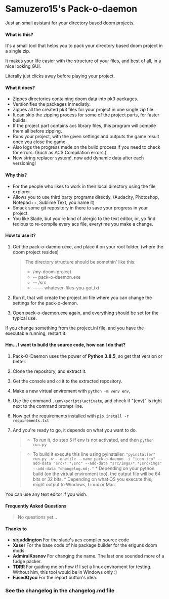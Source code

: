 # Samuzero15's Pack-o-daemon 
Just an small asistant for your directory based doom projects.
#### What is this?
It's a small tool that helps you to pack your directory based doom project in a single zip.

It makes your life easier with the structure of your files, and best of all, 
in a nice looking GUI. 

Literally just clicks away before playing your project.

#### What it does?
* Zippes directories containing doom data into pk3 packages.
* Versionifies the packages inmediatly.
* Zippes all the created pk3 files for your project in one single zip file.
* It can skip the zipping process for some of the project parts, for faster builds.
* If the project part contains acs library files, this program will compile them all before zipping.
* Runs your project, with the given settings and outputs the game result once you close the game.
* Also logs the progress made on the build process if you need to check for errors. (Such as ACS Compilation errors.)
* New string replacer system!, now add dynamic data after each versioning!

#### Why this?
* For the people who likes to work in their local directory using the file explorer.
* Allows you to use third party programs directly. (Audacity, Photoshop, Notepad++, Sublime Text, you name it)
* Smack some git repository in there to save your progress in your project.
* You like Slade, but you're kind of alergic to the text editor, or, yo find tedious to re-compile every acs file, everytime you make a change.

#### How to use it?
1. Get the pack-o-daemon.exe, and place it on your root folder. (where the doom project resides)
	> The directory structure should be somethin' like this:
	> * /my-doom-project
	> * -- pack-o-daemon.exe
	> * -- /src
	> * ----- whatever-files-you-got.txt
	
2. Run it, that will create the project.ini file where you can change the settings for the pack-o-demon.
3. Open pack-o-daemon.exe again, and everything should be set for the typical use.

If you change something from the project.ini file, and you have the executable running, restart it.

#### Hm... I want to build the source code, how can I do that?
1. Pack-O-Daemon uses the power of **Python 3.8.5**, so get that version or better.
2. Clone the repository, and extract it.
3. Get the console and ```cd``` it to the extracted repository.
4. Make a new virtual enviroment with ```python -m venv env```,
5. Use the command ```.\env\scripts\activate```, and check if "(env)" is right next to the command prompt line.
6. Now get the requirements installed with ```pip install -r requirements.txt```
7. And you're ready to go, it depends on what you want to do.
	> * To run it, do step 5 if env is not activated, and then ```python run.py```

	> * To build it execute this line using pyinstaller.
		```"pyinstaller" run.py -w --onefile --name pack-o-daemon -i "icon.ico" --add-data "src/*.*;src" --add-data "src/imgs/*.*;src/imgs" --add-data "changelog.md;."``` 
		* Depending on your python build (on the virtual enviroment too), the output file will be 64 bits or 32 bits.
		* Depending on what OS you execute this, might output to Windows, Linux or Mac.


You can use any text editor if you wish.

#### Frequently Asked Questions
> No questions yet...

#### Thanks to
* **sirjuddington** For the slade's acs compiler source code
* **Xaser** For the base code of his package builder for the eriguns doom mods.
* **AdmiralKosnov** For changing the name. The last one sounded more of a fudge packer. 
* **TDRR** For guiding me on how tf I set a linux enviroment for testing. Without him, this tool would be in Windows only :)
* **FusedQyou** For the report button's idea.

### See the changelog in the changelog.md file

